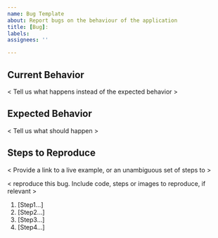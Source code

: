 ```yaml
---
name: Bug Template
about: Report bugs on the behaviour of the application
title: [Bug]: 
labels: 
assignees: ''

---
```


## Current Behavior
< Tell us what happens instead of the expected behavior >

## Expected Behavior
< Tell us what should happen >

## Steps to Reproduce
< Provide a link to a live example, or an unambiguous set of steps to >

< reproduce this bug. Include code, steps or images to reproduce, if relevant >

1. [Step1...]
2. [Step2...]
3. [Step3...]
4. [Step4...]